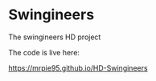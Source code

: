 # Swingineers

The swingineers HD project

The code is live here: 

<https://mrpie95.github.io/HD-Swingineers>
